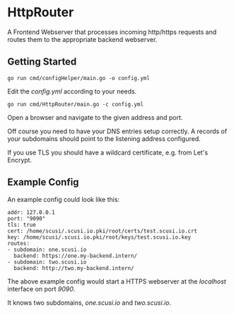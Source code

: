 # HttpRouter

A Frontend Webserver that processes incoming http/https requests and routes 
them to the appropriate backend webserver.

## Getting Started

```go run cmd/configHelper/main.go -o config.yml```

Edit the _config.yml_ according to your needs.

```go run cmd/HttpRouter/main.go -c config.yml```

Open a browser and navigate to the given address and port.

Off course you need to have your DNS entries setup correctly.
A records of your subdomains should point to the listening address configured.

If you use TLS you should have a wildcard certificate, e.g. from Let's Encrypt.

## Example Config

An example config could look like this:
```
addr: 127.0.0.1
port: "9090"
tls: true
cert: /home/scusi/.scusi.io.pki/root/certs/test.scusi.io.crt
key: /home/scusi/.scusi.io.pki/root/keys/test.scusi.io.key
routes:
- subdomain: one.scusi.io
  backend: https://one.my-backend.intern/
- subdomain: two.scusi.io
  backend: http://two.my-backend.intern/
```

The above example config would start a HTTPS webserver at the _localhost_ interface on port _9090_.

It knows two subdomains, _one.scusi.io_ and _two.scusi.io_.
